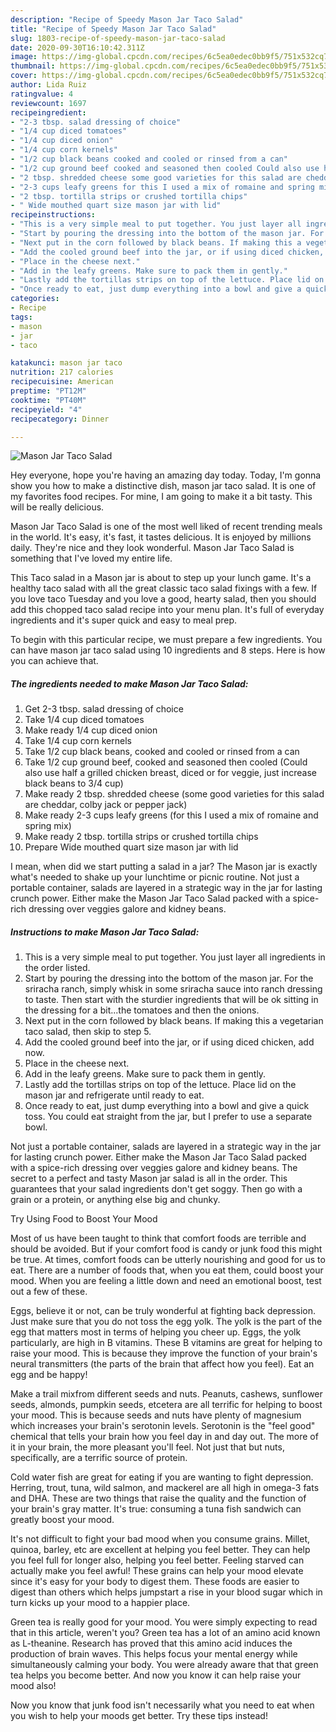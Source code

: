 ```yaml
---
description: "Recipe of Speedy Mason Jar Taco Salad"
title: "Recipe of Speedy Mason Jar Taco Salad"
slug: 1803-recipe-of-speedy-mason-jar-taco-salad
date: 2020-09-30T16:10:42.311Z
image: https://img-global.cpcdn.com/recipes/6c5ea0edec0bb9f5/751x532cq70/mason-jar-taco-salad-recipe-main-photo.jpg
thumbnail: https://img-global.cpcdn.com/recipes/6c5ea0edec0bb9f5/751x532cq70/mason-jar-taco-salad-recipe-main-photo.jpg
cover: https://img-global.cpcdn.com/recipes/6c5ea0edec0bb9f5/751x532cq70/mason-jar-taco-salad-recipe-main-photo.jpg
author: Lida Ruiz
ratingvalue: 4
reviewcount: 1697
recipeingredient:
- "2-3 tbsp. salad dressing of choice"
- "1/4 cup diced tomatoes"
- "1/4 cup diced onion"
- "1/4 cup corn kernels"
- "1/2 cup black beans cooked and cooled or rinsed from a can"
- "1/2 cup ground beef cooked and seasoned then cooled Could also use half a grilled chicken breast diced or for veggie just increase black beans to 34 cup"
- "2 tbsp. shredded cheese some good varieties for this salad are cheddar colby jack or pepper jack"
- "2-3 cups leafy greens for this I used a mix of romaine and spring mix"
- "2 tbsp. tortilla strips or crushed tortilla chips"
- " Wide mouthed quart size mason jar with lid"
recipeinstructions:
- "This is a very simple meal to put together. You just layer all ingredients in the order listed."
- "Start by pouring the dressing into the bottom of the mason jar. For the sriracha ranch, simply whisk in some sriracha sauce into ranch dressing to taste. Then start with the sturdier ingredients that will be ok sitting in the dressing for a bit...the tomatoes and then the onions."
- "Next put in the corn followed by black beans. If making this a vegetarian taco salad, then skip to step 5."
- "Add the cooled ground beef into the jar, or if using diced chicken, add now."
- "Place in the cheese next."
- "Add in the leafy greens. Make sure to pack them in gently."
- "Lastly add the tortillas strips on top of the lettuce. Place lid on the mason jar and refrigerate until ready to eat."
- "Once ready to eat, just dump everything into a bowl and give a quick toss. You could eat straight from the jar, but I prefer to use a separate bowl."
categories:
- Recipe
tags:
- mason
- jar
- taco

katakunci: mason jar taco 
nutrition: 217 calories
recipecuisine: American
preptime: "PT12M"
cooktime: "PT40M"
recipeyield: "4"
recipecategory: Dinner

---
```



![Mason Jar Taco Salad](https://img-global.cpcdn.com/recipes/6c5ea0edec0bb9f5/751x532cq70/mason-jar-taco-salad-recipe-main-photo.jpg)

Hey everyone, hope you're having an amazing day today. Today, I'm gonna show you how to make a distinctive dish, mason jar taco salad. It is one of my favorites food recipes. For mine, I am going to make it a bit tasty. This will be really delicious.

Mason Jar Taco Salad is one of the most well liked of recent trending meals in the world. It's easy, it's fast, it tastes delicious. It is enjoyed by millions daily. They're nice and they look wonderful. Mason Jar Taco Salad is something that I've loved my entire life.

This Taco salad in a Mason jar is about to step up your lunch game. It&#39;s a healthy taco salad with all the great classic taco salad fixings with a few. If you love taco Tuesday and you love a good, hearty salad, then you should add this chopped taco salad recipe into your menu plan. It&#39;s full of everyday ingredients and it&#39;s super quick and easy to meal prep.


To begin with this particular recipe, we must prepare a few ingredients. You can have mason jar taco salad using 10 ingredients and 8 steps. Here is how you can achieve that.

<!--inarticleads1-->

##### The ingredients needed to make Mason Jar Taco Salad:

1. Get 2-3 tbsp. salad dressing of choice
1. Take 1/4 cup diced tomatoes
1. Make ready 1/4 cup diced onion
1. Take 1/4 cup corn kernels
1. Take 1/2 cup black beans, cooked and cooled or rinsed from a can
1. Take 1/2 cup ground beef, cooked and seasoned then cooled (Could also use half a grilled chicken breast, diced or for veggie, just increase black beans to 3/4 cup)
1. Make ready 2 tbsp. shredded cheese (some good varieties for this salad are cheddar, colby jack or pepper jack)
1. Make ready 2-3 cups leafy greens (for this I used a mix of romaine and spring mix)
1. Make ready 2 tbsp. tortilla strips or crushed tortilla chips
1. Prepare  Wide mouthed quart size mason jar with lid


I mean, when did we start putting a salad in a jar? The Mason jar is exactly what&#39;s needed to shake up your lunchtime or picnic routine. Not just a portable container, salads are layered in a strategic way in the jar for lasting crunch power. Either make the Mason Jar Taco Salad packed with a spice-rich dressing over veggies galore and kidney beans. 

<!--inarticleads2-->

##### Instructions to make Mason Jar Taco Salad:

1. This is a very simple meal to put together. You just layer all ingredients in the order listed.
1. Start by pouring the dressing into the bottom of the mason jar. For the sriracha ranch, simply whisk in some sriracha sauce into ranch dressing to taste. Then start with the sturdier ingredients that will be ok sitting in the dressing for a bit...the tomatoes and then the onions.
1. Next put in the corn followed by black beans. If making this a vegetarian taco salad, then skip to step 5.
1. Add the cooled ground beef into the jar, or if using diced chicken, add now.
1. Place in the cheese next.
1. Add in the leafy greens. Make sure to pack them in gently.
1. Lastly add the tortillas strips on top of the lettuce. Place lid on the mason jar and refrigerate until ready to eat.
1. Once ready to eat, just dump everything into a bowl and give a quick toss. You could eat straight from the jar, but I prefer to use a separate bowl.


Not just a portable container, salads are layered in a strategic way in the jar for lasting crunch power. Either make the Mason Jar Taco Salad packed with a spice-rich dressing over veggies galore and kidney beans. The secret to a perfect and tasty Mason jar salad is all in the order. This guarantees that your salad ingredients don&#39;t get soggy. Then go with a grain or a protein, or anything else big and chunky. 

Try Using Food to Boost Your Mood


Most of us have been taught to think that comfort foods are terrible and should be avoided. But if your comfort food is candy or junk food this might be true. At times, comfort foods can be utterly nourishing and good for us to eat. There are a number of foods that, when you eat them, could boost your mood. When you are feeling a little down and need an emotional boost, test out a few of these.

Eggs, believe it or not, can be truly wonderful at fighting back depression. Just make sure that you do not toss the egg yolk. The yolk is the part of the egg that matters most in terms of helping you cheer up. Eggs, the yolk particularly, are high in B vitamins. These B vitamins are great for helping to raise your mood. This is because they improve the function of your brain's neural transmitters (the parts of the brain that affect how you feel). Eat an egg and be happy!

Make a trail mixfrom different seeds and nuts. Peanuts, cashews, sunflower seeds, almonds, pumpkin seeds, etcetera are all terrific for helping to boost your mood. This is because seeds and nuts have plenty of magnesium which increases your brain's serotonin levels. Serotonin is the "feel good" chemical that tells your brain how you feel day in and day out. The more of it in your brain, the more pleasant you'll feel. Not just that but nuts, specifically, are a terrific source of protein.

Cold water fish are great for eating if you are wanting to fight depression. Herring, trout, tuna, wild salmon, and mackerel are all high in omega-3 fats and DHA. These are two things that raise the quality and the function of your brain's gray matter. It's true: consuming a tuna fish sandwich can greatly boost your mood. 

It's not difficult to fight your bad mood when you consume grains. Millet, quinoa, barley, etc are excellent at helping you feel better. They can help you feel full for longer also, helping you feel better. Feeling starved can actually make you feel awful! These grains can help your mood elevate since it's easy for your body to digest them. These foods are easier to digest than others which helps jumpstart a rise in your blood sugar which in turn kicks up your mood to a happier place.

Green tea is really good for your mood. You were simply expecting to read that in this article, weren't you? Green tea has a lot of an amino acid known as L-theanine. Research has proved that this amino acid induces the production of brain waves. This helps focus your mental energy while simultaneously calming your body. You were already aware that that green tea helps you become better. And now you know it can help raise your mood also!

Now you know that junk food isn't necessarily what you need to eat when you wish to help your moods get better. Try  these tips  instead!

